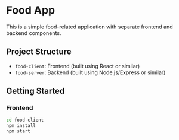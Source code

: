 # Food App

This is a simple food-related application with separate frontend and backend components.

## Project Structure

- `food-client`: Frontend (built using React or similar)
- `food-server`: Backend (built using Node.js/Express or similar)

## Getting Started

### Frontend

```bash
cd food-client
npm install
npm start
